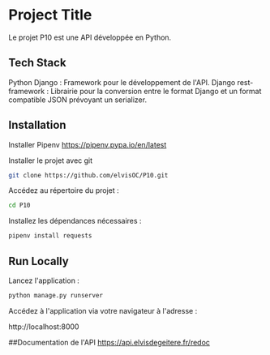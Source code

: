 
# Project Title

Le projet P10 est une API développée en Python.


## Tech Stack


Python Django : Framework pour le développement de l'API.
Django rest-framework : Librairie pour la conversion entre le format Django et un format compatible JSON prévoyant un serializer.


## Installation

Installer Pipenv 
https://pipenv.pypa.io/en/latest

Installer le projet avec git 

```bash
git clone https://github.com/elvisOC/P10.git
```
Accédez au répertoire du projet :
```bash
cd P10
```
Installez les dépendances nécessaires :
```bash
pipenv install requests
```

## Run Locally

Lancez l'application :

```bash
python manage.py runserver
```

Accédez à l'application via votre navigateur à l'adresse :

http://localhost:8000

##Documentation de l'API
https://api.elvisdegeitere.fr/redoc
